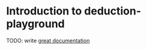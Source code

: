 # Introduction to deduction-playground

TODO: write [great documentation](http://jacobian.org/writing/what-to-write/)
